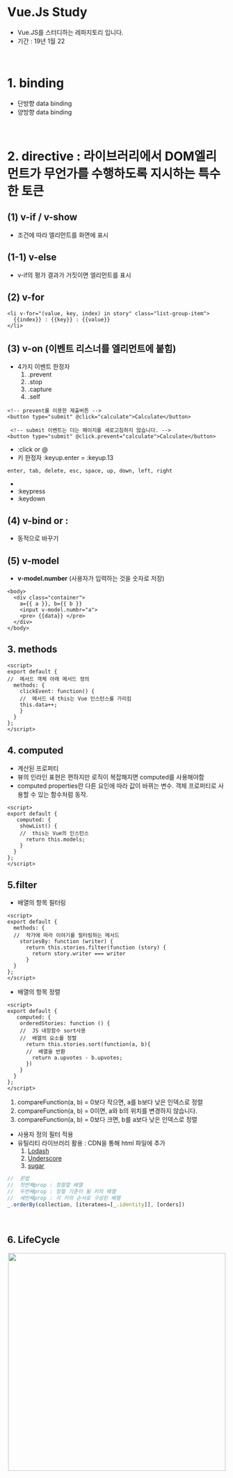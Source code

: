 # Vue.Js Study
* Vue.JS를 스터디하는 레파지토리 입니다.
* 기간 : 19년 1월 22

<br>

# 1. binding
* 단방향 data binding
* 양방향 data binding

<br>

# 2. directive : 라이브러리에서 DOM엘리먼트가 무언가를 수행하도록 지시하는 특수한 토큰
## (1) v-if / v-show
* 조건에 따라 엘리먼트를 화면에 표시
## (1-1) v-else
* v-if의 평가 결과가 거짓이면 엘리먼트를 표시
## (2) v-for 
```vue
<li v-for="(value, key, index) in story" class="list-group-item">
  {{index}} : {{key}} : {{value}}
</li>
 ```
## (3) v-on (이벤트 리스너를 엘리먼트에 붙힘)
* 4가지 이벤트 한정자
  1) .prevent
  2) .stop
  3) .capture
  4) .self
 ```vue
 <!-- prevent를 이용한 제출버튼 -->
 <button type="submit" @click="calculate">Calculate</button>
 ```
 ```vue
  <!-- submit 이벤트는 더는 페이지를 새로고침하지 않습니다. -->
 <button type="submit" @click.prevent="calculate">Calculate</button>
 ```
* :click or @
* 키 한정자 :keyup.enter = :keyup.13
```
enter, tab, delete, esc, space, up, down, left, right
```
*
* :keypress
* :keydown
## (4) v-bind or :
* 동적으로 바꾸기

## (5) v-model
* **v-model.number** (사용자가 입력하는 것을 숫자로 저장)
```vue
<body>
  <div class="container">
    a={{ a }}, b={{ b }}
    <input v-model.numbr="a">
    <pre> {{data}} </pre>
  </div>
</body>
```
## 3. methods
```vue
<script>
export default {
//  메서드 객체 아래 메서드 정의
  methods: {
    clickEvent: function() {
    //  메서드 내 this는 Vue 인스턴스를 가리킴
    this.data++;
    }
  }
};
</script>
```
## 4. computed
* 계산된 프로퍼티
* 뷰의 인라인 표현은 편하지만 로직이 복잡해지면 computed를 사용해야함
* computed properties란 다른 요인에 따라 값이 바뀌는 변수. 객체 프로퍼티로 사용할 수 있는 함수처럼 동작.
```vue
<script>
export default {
   computed: {
    showList() {
    //  this는 Vue의 인스턴스
      return this.models;
    }
  }
};
</script>
```

## 5.filter

* 배열의 항목 필터링
```vue
<script>
export default {
  methods: {
  //  작가에 따라 이야기를 필터링하는 메서드
    storiesBy: function (writer) {
      return this.stories.filter(function (story) {
        return story.writer === writer
      }
  }
};
</script>
```
* 배열의 항목 정렬
```vue
<script>
export default {
   computed: {
    orderedStories: function () {
    //  JS 내장함수 sort사용
    //  배열의 요소를 정렬
      return this.stories.sort(function(a, b){
      //  배열을 반환
        return a.upvotes - b.upvotes;
      })
    }
  }
};
</script>
```

  1) compareFunction(a, b) = 0보다 작으면, a를 b보다 낮은 인덱스로 정렬
  2) compareFunction(a, b) = 0이면, a와 b의 위치를 변경하지 않습니다.
  3) compareFunction(a, b) = 0보다 크면, b를 a보다 낮은 인덱스로 정렬
    
* 사용자 정의 필터 적용
* 유틸리티 라이브러리 활용 : CDN을 통해 html 파일에 추가
  1) [Lodash](https://lodash.com/)
  2) [Underscore](http://underscorejs.org/)
  3) [sugar](https://sugarjs.com/)
```javascript
//  문법
//  첫번째prop : 정렬할 배열
//  두번째prop : 정렬 기준이 될 키의 배열
//  세번째prop : 각 키의 순서로 구성된 배열
_.orderBy(collection, [iteratees=[_.identity]], [orders])
```
<br>

## 6. LifeCycle
<p align="center">
<img src="./images/lifecycle.png" width="500" >	
</p>

